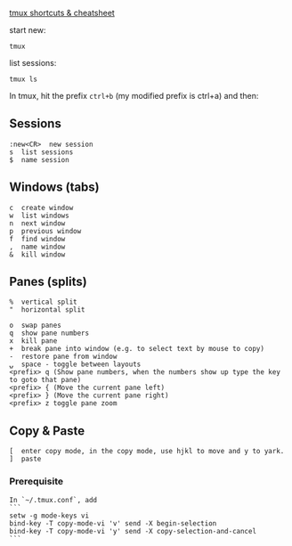 [tmux shortcuts & cheatsheet](https://gist.github.com/MohamedAlaa/2961058)

start new:

    tmux
list sessions:

    tmux ls
In tmux, hit the prefix `ctrl+b` (my modified prefix is ctrl+a) and then:


## Sessions

    :new<CR>  new session
    s  list sessions
    $  name session

## <a name="WindowsTabs"></a>Windows (tabs)

    c  create window
    w  list windows
    n  next window
    p  previous window
    f  find window
    ,  name window
    &  kill window

## <a name="PanesSplits"></a>Panes (splits)

    %  vertical split
    "  horizontal split

    o  swap panes
    q  show pane numbers
    x  kill pane
    +  break pane into window (e.g. to select text by mouse to copy)
    -  restore pane from window
    ⍽  space - toggle between layouts
    <prefix> q (Show pane numbers, when the numbers show up type the key to goto that pane)
    <prefix> { (Move the current pane left)
    <prefix> } (Move the current pane right)
    <prefix> z toggle pane zoom


## Copy & Paste

    [  enter copy mode, in the copy mode, use hjkl to move and y to yark.  
    ]  paste 

### Prerequisite
    In `~/.tmux.conf`, add 
    ```
    setw -g mode-keys vi
    bind-key -T copy-mode-vi 'v' send -X begin-selection 
    bind-key -T copy-mode-vi 'y' send -X copy-selection-and-cancel 
    ``` 


    